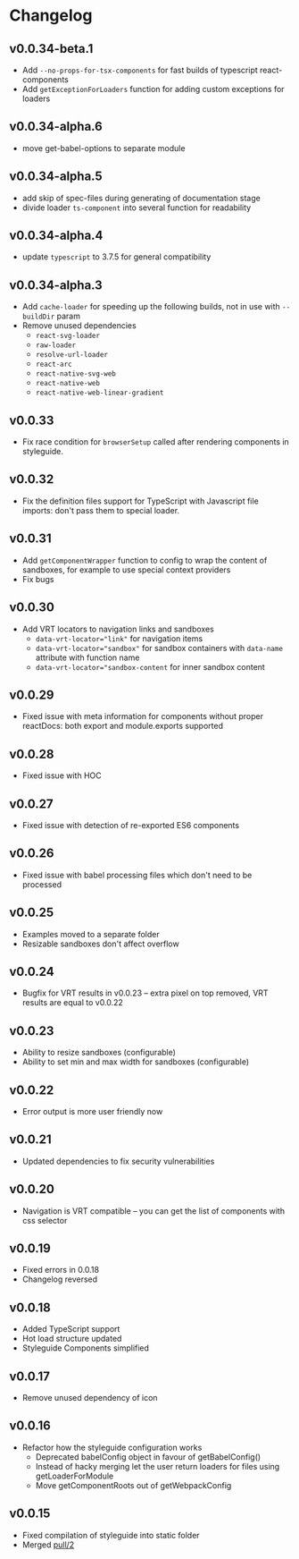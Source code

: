 # Changelog

## v0.0.34-beta.1

* Add `--no-props-for-tsx-components` for fast builds of typescript react-components
* Add `getExceptionForLoaders` function for adding custom exceptions for loaders

## v0.0.34-alpha.6
* move get-babel-options to separate module

## v0.0.34-alpha.5
* add skip of spec-files during generating of documentation stage
* divide loader `ts-component` into several function for readability

## v0.0.34-alpha.4
* update `typescript` to 3.7.5 for general compatibility

## v0.0.34-alpha.3
* Add `cache-loader` for speeding up the following builds, not in use with `--buildDir` param
* Remove unused dependencies
    * `react-svg-loader`
    * `raw-loader`
    * `resolve-url-loader`
    * `react-arc`
    * `react-native-svg-web`
    * `react-native-web`
    * `react-native-web-linear-gradient`

## v0.0.33
* Fix race condition for `browserSetup` called after rendering components in styleguide.

## v0.0.32
* Fix the definition files support for TypeScript with Javascript file imports: don't pass them to special loader.

## v0.0.31
* Add `getComponentWrapper` function to config to wrap the content of sandboxes, for example to use special context providers
* Fix bugs

## v0.0.30
* Add VRT locators to navigation links and sandboxes
    * `data-vrt-locator="link"` for navigation items
    * `data-vrt-locator="sandbox"` for sandbox containers with `data-name` attribute with function name
    * `data-vrt-locator="sandbox-content` for inner sandbox content

## v0.0.29
* Fixed issue with meta information for components without proper reactDocs: both export and module.exports supported

## v0.0.28
* Fixed issue with HOC

## v0.0.27
* Fixed issue with detection of re-exported ES6 components

## v0.0.26
* Fixed issue with babel processing files which don't need to be processed

## v0.0.25
* Examples moved to a separate folder
* Resizable sandboxes don't affect overflow

## v0.0.24
* Bugfix for VRT results in v0.0.23 – extra pixel on top removed, VRT results are equal to v0.0.22

## v0.0.23
* Ability to resize sandboxes (configurable)
* Ability to set min and max width for sandboxes (configurable)

## v0.0.22
* Error output is more user friendly now

## v0.0.21
* Updated dependencies to fix security vulnerabilities

## v0.0.20
* Navigation is VRT compatible – you can get the list of components with css selector

## v0.0.19
* Fixed errors in 0.0.18
* Changelog reversed

## v0.0.18
* Added TypeScript support
* Hot load structure updated
* Styleguide Components simplified

## v0.0.17
* Remove unused dependency of icon

## v0.0.16
* Refactor how the styleguide configuration works
  * Deprecated babelConfig object in favour of getBabelConfig()
  * Instead of hacky merging let the user return loaders for files using getLoaderForModule
  * Move getComponentRoots out of getWebpackConfig

## v0.0.15
* Fixed compilation of styleguide into static folder
* Merged [pull/2](https://github.com/badoo/styleguide/pull/2)
